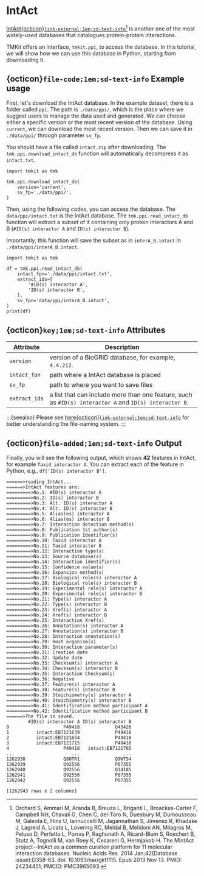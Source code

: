 # IntAct

[IntAct{octicon}`link-external;1em;sd-text-info`](https://www.ebi.ac.uk/intact/home)[^1]  is another one of the most widely-used databases that catalogues protein-protein interactions.

TMKit offers an interface, `tmkit.ppi`, to access the database. In this tutorial, we will show how we can use this database in Python, starting from downloading it.



## {octicon}`file-code;1em;sd-text-info` **Example usage**

First, let's download the IntAct database. In the example dataset, there is a folder called `ppi`. The path is `./data/ppi/`, which is the place where we suggest users to manage the data used and generated. We can choose either a specific version or the most recent version of the database. Using `current`, we can download the most recent version. Then we can save it in `./data/ppi/` through parameter `sv_fp`.

You should have a file called `intact.zip` after downloading. The `tmk.ppi.download_intact_db` function will automatically decompress it as `intact.txt`.

```{code} python
import tmkit as tmk

tmk.ppi.download_intact_db(
    version='current',
    sv_fp='./data/ppi/',
)
```

Then, using the following codes, you can access the database. The `data/ppi/intact.txt` is the IntAct database. The `tmk.ppi.read_intact_db` function will extract a subset of it containing only protein interactors A and B (`#ID(s) interactor A` and `ID(s) interactor B`).

Importantly, this function will save the subset as in `interA_B.intact` in `./data/ppi/interA_B.intact`.

```{code} python
import tmkit as tmk

df = tmk.ppi.read_intact_db(
    intact_fpn='./data/ppi/intact.txt',
    extract_ids=[
        '#ID(s) interactor A',
        'ID(s) interactor B',
    ],
    sv_fpn='data/ppi/interA_B.intact',
)
print(df)
```



## {octicon}`key;1em;sd-text-info` **Attributes**

| **Attribute** | **Description**                                                                                                                      |
|---------------|--------------------------------------------------------------------------------------------------------------------------------------|
| `version`     | version of a BioGRID database, for example, `4.4.212`.                                                                               |
| `intact_fpn` | path where a IntAct database is placed                                                                                              |
| `sv_fp`       | path to where you want to save files                                                                                                 |
| `extract_ids` | a list that can include more than one feature, such as `#ID(s) interactor A` and `ID(s) interactor B`. |

:::{seealso}
Please see [here{octicon}`link-external;1em;sd-text-info`](../get_started/feature.md#nomenclature) for better understanding the file-naming system.
:::



## {octicon}`file-added;1em;sd-text-info` **Output**

Finally, you will see the following output, which shows **42** features in IntAct, for example `Taxid interactor A`. You can extract each of the feature in Python, e.g., `df['ID(s) interactor B']`.

```{code} python
======>reading IntAct...
======>IntAct features are:
=========>No.1: #ID(s) interactor A
=========>No.2: ID(s) interactor B
=========>No.3: Alt. ID(s) interactor A
=========>No.4: Alt. ID(s) interactor B
=========>No.5: Alias(es) interactor A
=========>No.6: Alias(es) interactor B
=========>No.7: Interaction detection method(s)
=========>No.8: Publication 1st author(s)
=========>No.9: Publication Identifier(s)
=========>No.10: Taxid interactor A
=========>No.11: Taxid interactor B
=========>No.12: Interaction type(s)
=========>No.13: Source database(s)
=========>No.14: Interaction identifier(s)
=========>No.15: Confidence value(s)
=========>No.16: Expansion method(s)
=========>No.17: Biological role(s) interactor A
=========>No.18: Biological role(s) interactor B
=========>No.19: Experimental role(s) interactor A
=========>No.20: Experimental role(s) interactor B
=========>No.21: Type(s) interactor A
=========>No.22: Type(s) interactor B
=========>No.23: Xref(s) interactor A
=========>No.24: Xref(s) interactor B
=========>No.25: Interaction Xref(s)
=========>No.26: Annotation(s) interactor A
=========>No.27: Annotation(s) interactor B
=========>No.28: Interaction annotation(s)
=========>No.29: Host organism(s)
=========>No.30: Interaction parameter(s)
=========>No.31: Creation date
=========>No.32: Update date
=========>No.33: Checksum(s) interactor A
=========>No.34: Checksum(s) interactor B
=========>No.35: Interaction Checksum(s)
=========>No.36: Negative
=========>No.37: Feature(s) interactor A
=========>No.38: Feature(s) interactor B
=========>No.39: Stoichiometry(s) interactor A
=========>No.40: Stoichiometry(s) interactor B
=========>No.41: Identification method participant A
=========>No.42: Identification method participant B
======>The file is saved.
        #ID(s) interactor A ID(s) interactor B
0                    P49418             O43426
1          intact:EB7121639             P49418
2          intact:EB7121654             P49418
3          intact:EB7121715             P49418
4                    P49418   intact:EB7121765
...                     ...                ...
1262938              Q80TR1             Q9WTS4
1262939              Q92556             P07355
1262940              Q92556             Q14185
1262941              Q92556             P07355
1262942              Q92556             P07355

[1262943 rows x 2 columns]
```



[^1]: Orchard S, Ammari M, Aranda B, Breuza L, Briganti L, Broackes-Carter F, Campbell NH, Chavali G, Chen C, del-Toro N, Duesbury M, Dumousseau M, Galeota E, Hinz U, Iannuccelli M, Jagannathan S, Jimenez R, Khadake J, Lagreid A, Licata L, Lovering RC, Meldal B, Melidoni AN, Milagros M, Peluso D, Perfetto L, Porras P, Raghunath A, Ricard-Blum S, Roechert B, Stutz A, Tognolli M, van Roey K, Cesareni G, Hermjakob H. The MIntAct project--IntAct as a common curation platform for 11 molecular interaction databases. Nucleic Acids Res. 2014 Jan;42(Database issue):D358-63. doi: 10.1093/nar/gkt1115. Epub 2013 Nov 13. PMID: 24234451; PMCID: PMC3965093.
